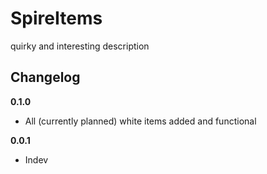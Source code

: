 # SpireItems

quirky and interesting description

## Changelog

**0.1.0**

* All (currently planned) white items added and functional

**0.0.1**

* Indev
